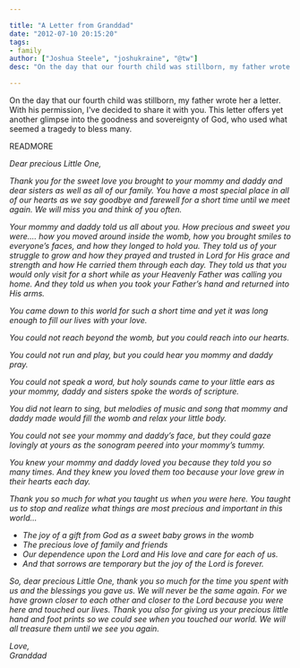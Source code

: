 ```yaml
---

title: "A Letter from Granddad"
date: "2012-07-10 20:15:20"
tags:
- family
author: ["Joshua Steele", "joshukraine", "@tw"]
desc: "On the day that our fourth child was stillborn, my father wrote her a letter. With his permission, I've decided to share it with you."

---
```


On the day that our fourth child was stillborn, my father wrote her a letter. With his permission, I've decided to share it with you. This letter offers yet another glimpse into the goodness and sovereignty of God, who used what seemed a tragedy to bless many.

READMORE

*Dear precious Little One,*

*Thank you for the sweet love you brought to your mommy and daddy and dear sisters as well as all of our family. You have a most special place in all of our hearts as we say goodbye and farewell for a short time until we meet again. We will miss you and think of you often.*

*Your mommy and daddy told us all about you. How precious and sweet you were…. how you moved around inside the womb, how you brought smiles to everyone’s faces, and how they longed to hold you. They told us of your struggle to grow and how they prayed and trusted in Lord for His grace and strength and how He carried them through each day. They told us that you would only visit for a short while as your Heavenly Father was calling you home. And they told us when you took your Father’s hand and returned into His arms.*

*You came down to this world for such a short time and yet it was long enough to fill our lives with your love.*

*You could not reach beyond the womb, but you could reach into our hearts.*

*You could not run and play, but you could hear you mommy and daddy pray.*

*You could not speak a word, but holy sounds came to your little ears as your mommy, daddy and sisters spoke the words of scripture.*

*You did not learn to sing, but melodies of music and song that mommy and daddy made would fill the womb and relax your little body.*

*You could not see your mommy and daddy’s face, but they could gaze lovingly at yours as the sonogram peered into your mommy’s tummy.*

*You knew your mommy and daddy loved you because they told you so many times. And they knew you loved them too because your love grew in their hearts each day.*

*Thank you so much for what you taught us when you were here. You taught us to stop and realize what things are most precious and important in this world...*

* *The joy of a gift from God as a sweet baby grows in the womb*
* *The precious love of family and friends*
* *Our dependence upon the Lord and His love and care for each of us.*
* *And that sorrows are temporary but the joy of the Lord is forever.*

*So, dear precious Little One, thank you so much for the time you spent with us and the blessings you gave us. We will never be the same again. For we have grown closer to each other and closer to the Lord because you were here and touched our lives. Thank you also for giving us your precious little hand and foot prints so we could see when you touched our world. We will all treasure them until we see you again.*

*Love,<br>Granddad*
